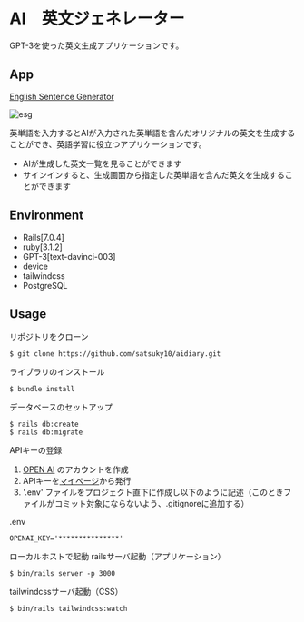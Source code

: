 AI　英文ジェネレーター
====

GPT-3を使った英文生成アプリケーションです。


## App

[English Sentence Generator](https://esg.herokuapp.com/)

![esg](https://user-images.githubusercontent.com/12973113/216809159-fe357e21-9075-4ee2-9739-685a4c2ad443.png)

英単語を入力するとAIが入力された英単語を含んだオリジナルの英文を生成することができ、英語学習に役立つアプリケーションです。
- AIが生成した英文一覧を見ることができます
- サインインすると、生成画面から指定した英単語を含んだ英文を生成することができます

## Environment

- Rails[7.0.4]
- ruby[3.1.2]
- GPT-3[text-davinci-003]
- device
- tailwindcss
- PostgreSQL

## Usage

リポジトリをクローン
```
$ git clone https://github.com/satsuky10/aidiary.git
```

ライブラリのインストール
```
$ bundle install
```

データベースのセットアップ
```
$ rails db:create
$ rails db:migrate
```

APIキーの登録
1. [OPEN AI](https://openai.com/api/) のアカウントを作成
2. APIキーを[マイページ](https://platform.openai.com/account/api-keys)から発行
3. '.env' ファイルをプロジェクト直下に作成し以下のように記述（このときファイルがコミット対象にならないよう、.gitignoreに追加する）

.env
```
OPENAI_KEY='***************'
```

ローカルホストで起動
railsサーバ起動（アプリケーション）
```
$ bin/rails server -p 3000
```

tailwindcssサーバ起動（CSS）
```
$ bin/rails tailwindcss:watch
```
